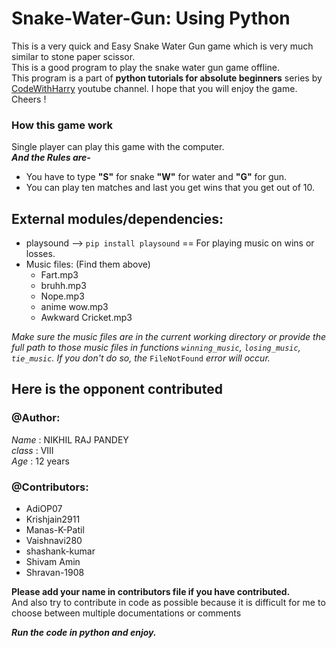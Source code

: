 # Snake-Water-Gun: Using Python

This is a very quick and Easy Snake Water Gun game which is very much similar to stone paper scissor. <br>
This is a good program to play the snake water gun game offline. <br>
This program is a part of __python tutorials for absolute beginners__ series by [CodeWithHarry](https://www.youtube.com/channel/UCeVMnSShP_Iviwkknt83cww "CodeWithHarry") youtube channel.
I hope that you will enjoy the game.
Cheers !

### How this game work

Single player can play this game with the computer.<br>
__*And the Rules are-*__
* You have to type __"S"__ for snake __"W"__ for water and __"G"__ for gun.
* You can play ten matches and last you get wins that you get out of 10.

## External modules/dependencies:
- playsound --> ```pip install playsound``` == For playing music on wins or losses.
- Music files: (Find them above)
    - Fart.mp3
    - bruhh.mp3
    - Nope.mp3
    - anime wow.mp3
    - Awkward Cricket.mp3
    
*Make sure the music files are in the current working directory or provide the full path to those music files in functions ```winning_music```, ```losing_music```, ```tie_music```. If you don't do so, the* ```FileNotFound``` *error will occur.*


## Here is the opponent contributed

### @Author:

*Name*  : NIKHIL RAJ PANDEY<br>
*class* : VIII<br>
*Age*   : 12 years<br>

### @Contributors:
* AdiOP07
* Krishjain2911
* Manas-K-Patil
* Vaishnavi280
* shashank-kumar
* Shivam Amin
* Shravan-1908

__Please add your name in contributors file if you have contributed.__<br>
And also try to contribute in code as possible because it is difficult for me to choose between multiple documentations or comments<br>

__*Run the code in python and enjoy.*__
